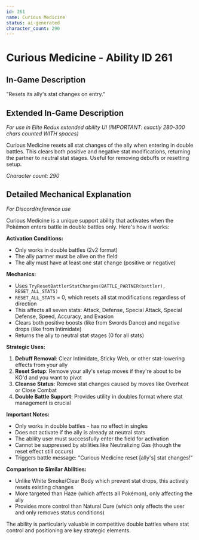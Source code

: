 ```yaml
---
id: 261
name: Curious Medicine
status: ai-generated
character_count: 290
---
```


# Curious Medicine - Ability ID 261

## In-Game Description
"Resets its ally's stat changes on entry."

## Extended In-Game Description
*For use in Elite Redux extended ability UI (IMPORTANT: exactly 280-300 chars counted WITH spaces)*

Curious Medicine resets all stat changes of the ally when entering in double battles. This clears both positive and negative stat modifications, returning the partner to neutral stat stages. Useful for removing debuffs or resetting setup.

*Character count: 290*

## Detailed Mechanical Explanation
*For Discord/reference use*

Curious Medicine is a unique support ability that activates when the Pokémon enters battle in double battles only. Here's how it works:

**Activation Conditions:**
- Only works in double battles (2v2 format)
- The ally partner must be alive on the field
- The ally must have at least one stat change (positive or negative)

**Mechanics:**
- Uses `TryResetBattlerStatChanges(BATTLE_PARTNER(battler), RESET_ALL_STATS)`
- `RESET_ALL_STATS` = 0, which resets all stat modifications regardless of direction
- This affects all seven stats: Attack, Defense, Special Attack, Special Defense, Speed, Accuracy, and Evasion
- Clears both positive boosts (like from Swords Dance) and negative drops (like from Intimidate)
- Returns the ally to neutral stat stages (0 for all stats)

**Strategic Uses:**
1. **Debuff Removal**: Clear Intimidate, Sticky Web, or other stat-lowering effects from your ally
2. **Reset Setup**: Remove your ally's setup moves if they're about to be KO'd and you want to pivot
3. **Cleanse Status**: Remove stat changes caused by moves like Overheat or Close Combat
4. **Double Battle Support**: Provides utility in doubles format where stat management is crucial

**Important Notes:**
- Only works in double battles - has no effect in singles
- Does not activate if the ally is already at neutral stats
- The ability user must successfully enter the field for activation
- Cannot be suppressed by abilities like Neutralizing Gas (though the reset effect still occurs)
- Triggers battle message: "Curious Medicine reset [ally's] stat changes!"

**Comparison to Similar Abilities:**
- Unlike White Smoke/Clear Body which prevent stat drops, this actively resets existing changes
- More targeted than Haze (which affects all Pokémon), only affecting the ally
- Provides more control than Natural Cure (which only affects the user and only removes status conditions)

The ability is particularly valuable in competitive double battles where stat control and positioning are key strategic elements.